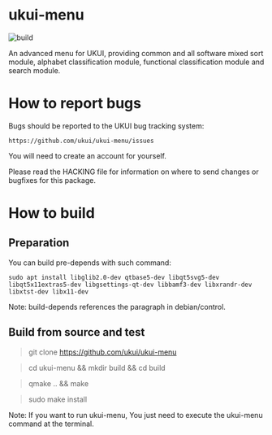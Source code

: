 # ukui-menu

![build](https://github.com/ukui/ukui-menu/workflows/build/badge.svg?branch=master)

An advanced menu for UKUI, providing common and all software mixed sort module, alphabet classification module, functional classification module and search module.

# How to report bugs
Bugs should be reported to the UKUI bug tracking system:

	https://github.com/ukui/ukui-menu/issues

You will need to create an account for yourself.

Please read the HACKING file for information on where to send changes or
bugfixes for this package.

# How to build
## Preparation
You can build pre-depends with such command:

`sudo apt install libglib2.0-dev qtbase5-dev libqt5svg5-dev libqt5x11extras5-dev libgsettings-qt-dev libbamf3-dev libxrandr-dev libxtst-dev libx11-dev`

Note: build-depends references the paragraph in debian/control.

## Build from source and test

> git clone https://github.com/ukui/ukui-menu

> cd ukui-menu && mkdir build && cd build

> qmake .. && make

> sudo make install

Note: If you want to run ukui-menu, You just need to execute the ukui-menu command at the terminal.
